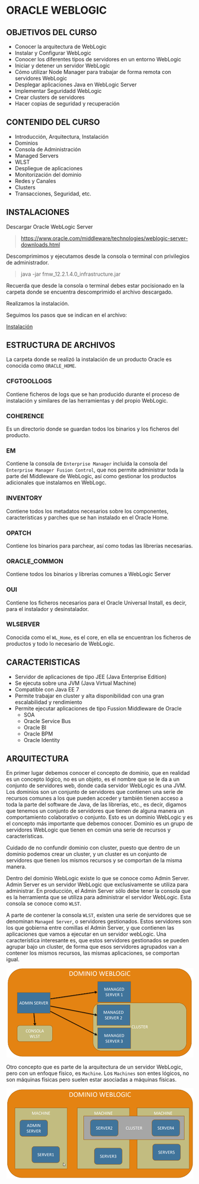 # ORACLE WEBLOGIC

## OBJETIVOS DEL CURSO

* Conocer la arquitectura de WebLogic
* Instalar y Configurar WebLogic
* Conocer los diferentes tipos de servidores en un entorno WebLogic
* Iniciar y detener un servidor WebLogic
* Cómo utilizar Node Manager para trabajar de forma remota con servidores WebLogic
* Desplegar aplicaciones Java en WebLogic Server
* Implementar Seguridadd WebLogic
* Crear clusters de servidores
* Hacer copias de seguridad y recuperación

## CONTENIDO DEL CURSO

* Introducción, Arquitectura, Instalación
* Dominios
* Consola de Administración
* Managed Servers
* WLST
* Despliegue de aplicaciones
* Monitorización del dominio
* Redes y Canales
* Clusters
* Transacciones, Seguridad, etc.

## INSTALACIONES

Descargar Oracle WebLogic Server

> https://www.oracle.com/middleware/technologies/weblogic-server-downloads.html

Descomprimimos y ejecutamos desde la consola o terminal con privilegios de administrador.

> java -jar fmw_12.2.1.4.0_infrastructure.jar

Recuerda que desde la consola o terminal debes estar pocisionado en la carpeta donde se encuentra descomprimido el archivo descargado.

Realizamos la instalación.

Seguimos los pasos que se indican en el archivo:

[Instalación](Instalar_Weblogic.pdf)

## ESTRUCTURA DE ARCHIVOS

La carpeta donde se realizó la instalación de un producto Oracle es conocida como `ORACLE_HOME`.

### CFGTOOLLOGS

Contiene ficheros de logs que se han producido durante el proceso de instalación y similares de las herramientas y del propio WebLogic.

### COHERENCE

Es un directorio donde se guardan todos los binarios y los ficheros del producto.

### EM

Contiene la consola de `Enterprise Manager` incluida la consola del `Enterprise Manager Fusion Control`, que nos permite administrar toda la parte del Middleware de WebLogic, así como gestionar los productos adicionales que instalamos en WebLogc.

### INVENTORY

Contiene todos los metadatos necesarios sobre los componentes, características y parches que se han instalado en el Oracle Home.

### OPATCH

Contiene los binarios para parchear, así como todas las librerías necesarias.

### ORACLE_COMMON

Contiene todos los binarios y librerías comunes a WebLogic Server

### OUI

Contiene los ficheros necesarios para el Oracle Universal Install, es decir, para el instalador y desinstalador.

### WLSERVER

Conocida como el `WL_Home`, es el core, en ella se encuentran los ficheros de productos y todo lo necesario de WebLogic.

## CARACTERISTICAS

* Servidor de aplicaciones de tipo JEE (Java Enterprise Edition)
* Se ejecuta sobre una JVM (Java Virtual Machine)
* Compatible con Java EE 7
* Permite trabajar en cluster y alta disponibilidad con una gran escalabilidad y rendimiento
* Permite ejecutar aplicaciones de tipo Fussion Middleware de Oracle
    * SOA
    * Oracle Service Bus
    * Oracle BI
    * Oracle BPM
    * Oracle Identity

## ARQUITECTURA

En primer lugar debemos conocer el concepto de dominio, que en realidad es un concepto lógico, no es un objeto, es el nombre que se le da a un conjunto de servidores web, donde cada servidor WebLogic es una JVM. Los dominios son un conjunto de servidores que contienen una serie de recursos comunes a los que pueden acceder y también tienen acceso a toda la parte del software de Java, de las librerías, etc., es decir, digamos que tenemos un conjunto de servidores que tienen de alguna manera un comportamiento colaborativo o conjunto. Esto es un dominio WebLogic y es el concepto más importante que debemos conocer. Dominio es un grupo de servidores WebLogic que tienen en común una serie de recursos y características.

Cuidado de no confundir dominio con cluster, puesto que dentro de un dominio podemos crear un cluster, y un cluster es un conjunto de servidores que tienen los mismos recursos y se comportan de la misma manera.

Dentro del dominio WebLogic existe lo que se conoce como Admin Server. Admin Server es un servidor WebLogic que exclusivamente se utiliza para administrar. En producción, el Admin Server sólo debe tener la consola que es la herramienta que se utiliza para administrar el servidor WebLogic. Esta consola se conoce como `WLST`.

A parte de contener la consola `WLST`, existen una serie de servidores que se denominan `Managed Server`, o servidores gestionados. Estos servidores son los que gobierna entre comillas el Admin Server, y que contienen las aplicaciones que vamos a ejecutar en un servidor webLogic. Una característica interesante es, que estos servidores gestionados se pueden agrupar bajo un cluster, de forma que esos servidores agrupados van a contener los mismos recursos, las mismas aplicaciones, se comportan igual.

![alt](Dominio.png)

Otro concepto que es parte de la arquitectura de un servidor WebLogic, pero con un enfoque físico, es `Machine`. Los `Machines` son entes lógicos, no son máquinas físicas pero suelen estar asociadas a máquinas físicas.

![alt](Machine.png)